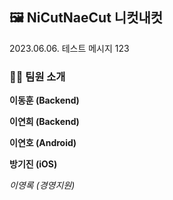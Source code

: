 ## 🖼️ NiCutNaeCut 니컷내컷

2023.06.06. 테스트 메시지 123

### 🧑👩 팀원 소개

**이동훈 (Backend)**

**이연희 (Backend)**

**이연호 (Android)**

**방기진 (iOS)**

*이영록 (경영지원)*
